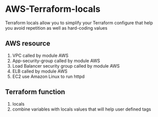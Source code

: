 # AWS-Terraform-locals

Terraform locals allow you to simplify your Terraform configure that help you avoid repetition as well as hard-coding values

## AWS resource
1. VPC called by module AWS
2. App-security-group called by module AWS
3. Load Balancer security group called by module AWS
4. ELB called by module AWS
5. EC2 use Amazon Linux to run httpd

## Terraform function
1. locals
2. combine variables with locals values that will help user defined tags
